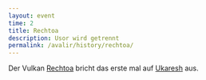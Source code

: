 ```yaml
---
layout: event
time: 2
title: Rechtoa
description: Usor wird getrennt
permalink: /avalir/history/rechtoa/
---
```


Der Vulkan [Rechtoa](../locations/rechtoa) bricht das erste mal auf [Ukaresh](../locations/ukaresh) aus.
